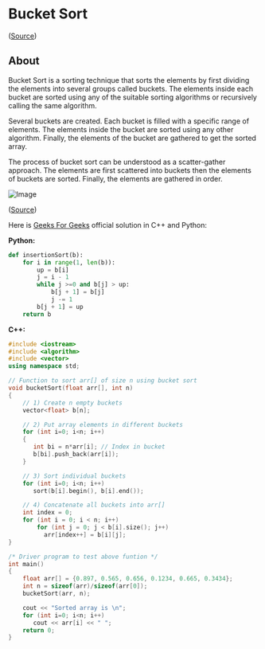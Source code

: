 # Bucket Sort

([Source](https://www.programiz.com/dsa/bucket-sort))

## About

Bucket Sort is a sorting technique that sorts the elements by first dividing the elements into several groups called buckets. The elements inside each bucket are sorted using any of the suitable sorting algorithms or recursively calling the same algorithm.

Several buckets are created. Each bucket is filled with a specific range of elements. The elements inside the bucket are sorted using any other algorithm. Finally, the elements of the bucket are gathered to get the sorted array.

The process of bucket sort can be understood as a scatter-gather approach. The elements are first scattered into buckets then the elements of buckets are sorted. Finally, the elements are gathered in order.

![Image](https://cdn.programiz.com/sites/tutorial2program/files/Bucket_2.png)

([Source](https://www.programiz.com/dsa/bucket-sort))

Here is [Geeks For Geeks](https://www.geeksforgeeks.org/bucket-sort-2/) official solution in C++ and Python:

**Python:**

```python
def insertionSort(b):
    for i in range(1, len(b)):
        up = b[i]
        j = i - 1
        while j >=0 and b[j] > up:
            b[j + 1] = b[j]
            j -= 1
        b[j + 1] = up
    return b
```

**C++:**

```cpp
#include <iostream>
#include <algorithm>
#include <vector>
using namespace std;

// Function to sort arr[] of size n using bucket sort
void bucketSort(float arr[], int n)
{
    // 1) Create n empty buckets
    vector<float> b[n];

    // 2) Put array elements in different buckets
    for (int i=0; i<n; i++)
    {
       int bi = n*arr[i]; // Index in bucket
       b[bi].push_back(arr[i]);
    }

    // 3) Sort individual buckets
    for (int i=0; i<n; i++)
       sort(b[i].begin(), b[i].end());

    // 4) Concatenate all buckets into arr[]
    int index = 0;
    for (int i = 0; i < n; i++)
        for (int j = 0; j < b[i].size(); j++)
          arr[index++] = b[i][j];
}

/* Driver program to test above funtion */
int main()
{
    float arr[] = {0.897, 0.565, 0.656, 0.1234, 0.665, 0.3434};
    int n = sizeof(arr)/sizeof(arr[0]);
    bucketSort(arr, n);

    cout << "Sorted array is \n";
    for (int i=0; i<n; i++)
       cout << arr[i] << " ";
    return 0;
}
```
